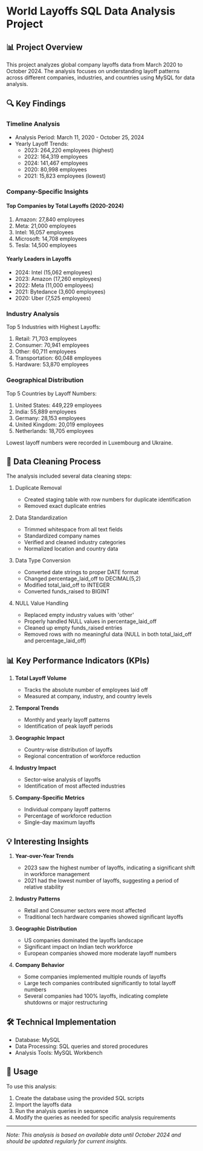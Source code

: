 # World Layoffs SQL Data Analysis Project

## 📊 Project Overview
This project analyzes global company layoffs data from March 2020 to October 2024. The analysis focuses on understanding layoff patterns across different companies, industries, and countries using MySQL for data analysis.

## 🔍 Key Findings

### Timeline Analysis
- Analysis Period: March 11, 2020 - October 25, 2024
- Yearly Layoff Trends:
  - 2023: 264,220 employees (highest)
  - 2022: 164,319 employees
  - 2024: 141,467 employees
  - 2020: 80,998 employees
  - 2021: 15,823 employees (lowest)

### Company-Specific Insights

#### Top Companies by Total Layoffs (2020-2024)
1. Amazon: 27,840 employees
2. Meta: 21,000 employees
3. Intel: 16,057 employees
4. Microsoft: 14,708 employees
5. Tesla: 14,500 employees

#### Yearly Leaders in Layoffs
- 2024: Intel (15,062 employees)
- 2023: Amazon (17,260 employees)
- 2022: Meta (11,000 employees)
- 2021: Bytedance (3,600 employees)
- 2020: Uber (7,525 employees)

### Industry Analysis
Top 5 Industries with Highest Layoffs:
1. Retail: 71,703 employees
2. Consumer: 70,941 employees
3. Other: 60,711 employees
4. Transportation: 60,048 employees
5. Hardware: 53,870 employees

### Geographical Distribution
Top 5 Countries by Layoff Numbers:
1. United States: 449,229 employees
2. India: 55,889 employees
3. Germany: 28,153 employees
4. United Kingdom: 20,019 employees
5. Netherlands: 18,705 employees

Lowest layoff numbers were recorded in Luxembourg and Ukraine.

## 📝 Data Cleaning Process
The analysis included several data cleaning steps:

1. Duplicate Removal
   - Created staging table with row numbers for duplicate identification
   - Removed exact duplicate entries

2. Data Standardization
   - Trimmed whitespace from all text fields
   - Standardized company names
   - Verified and cleaned industry categories
   - Normalized location and country data

3. Data Type Conversion
   - Converted date strings to proper DATE format
   - Changed percentage_laid_off to DECIMAL(5,2)
   - Modified total_laid_off to INTEGER
   - Converted funds_raised to BIGINT

4. NULL Value Handling
   - Replaced empty industry values with 'other'
   - Properly handled NULL values in percentage_laid_off
   - Cleaned up empty funds_raised entries
   - Removed rows with no meaningful data (NULL in both total_laid_off and percentage_laid_off)

## 📊 Key Performance Indicators (KPIs)

1. **Total Layoff Volume**
   - Tracks the absolute number of employees laid off
   - Measured at company, industry, and country levels

2. **Temporal Trends**
   - Monthly and yearly layoff patterns
   - Identification of peak layoff periods

3. **Geographic Impact**
   - Country-wise distribution of layoffs
   - Regional concentration of workforce reduction

4. **Industry Impact**
   - Sector-wise analysis of layoffs
   - Identification of most affected industries

5. **Company-Specific Metrics**
   - Individual company layoff patterns
   - Percentage of workforce reduction
   - Single-day maximum layoffs

## 💡 Interesting Insights

1. **Year-over-Year Trends**
   - 2023 saw the highest number of layoffs, indicating a significant shift in workforce management
   - 2021 had the lowest number of layoffs, suggesting a period of relative stability

2. **Industry Patterns**
   - Retail and Consumer sectors were most affected
   - Traditional tech hardware companies showed significant layoffs

3. **Geographic Distribution**
   - US companies dominated the layoffs landscape
   - Significant impact on Indian tech workforce
   - European companies showed more moderate layoff numbers

4. **Company Behavior**
   - Some companies implemented multiple rounds of layoffs
   - Large tech companies contributed significantly to total layoff numbers
   - Several companies had 100% layoffs, indicating complete shutdowns or major restructuring

## 🛠 Technical Implementation
- Database: MySQL
- Data Processing: SQL queries and stored procedures
- Analysis Tools: MySQL Workbench

## 🔄 Usage
To use this analysis:
1. Create the database using the provided SQL scripts
2. Import the layoffs data
3. Run the analysis queries in sequence
4. Modify the queries as needed for specific analysis requirements

---
*Note: This analysis is based on available data until October 2024 and should be updated regularly for current insights.*

